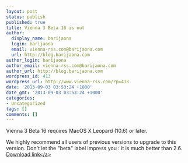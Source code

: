 ```yaml
---
layout: post
status: publish
published: true
title: Vienna 3 Beta 16 is out
author:
  display_name: barijaona
  login: barijaona
  email: vienna-rss.com@barijaona.com
  url: http://blog.barijaona.com
author_login: barijaona
author_email: vienna-rss.com@barijaona.com
author_url: http://blog.barijaona.com
wordpress_id: 413
wordpress_url: http://www.vienna-rss.com/?p=413
date: '2013-09-03 03:53:24 +1000'
date_gmt: '2013-09-03 03:53:24 +1000'
categories:
- Uncategorized
tags: []
comments: []
---
```

<p>Vienna 3 Beta 16 requires MacOS X Leopard (10.6) or later.</p>
<p>We highly recommend all users of previous versions to upgrade to this version. Don't let the "beta" label impress you : it is much better than 2.6.  <a href="https:&#47;&#47;sourceforge.net&#47;projects&#47;vienna-rss&#47;files&#47;latest&#47;download">Download link<&#47;a></p>
